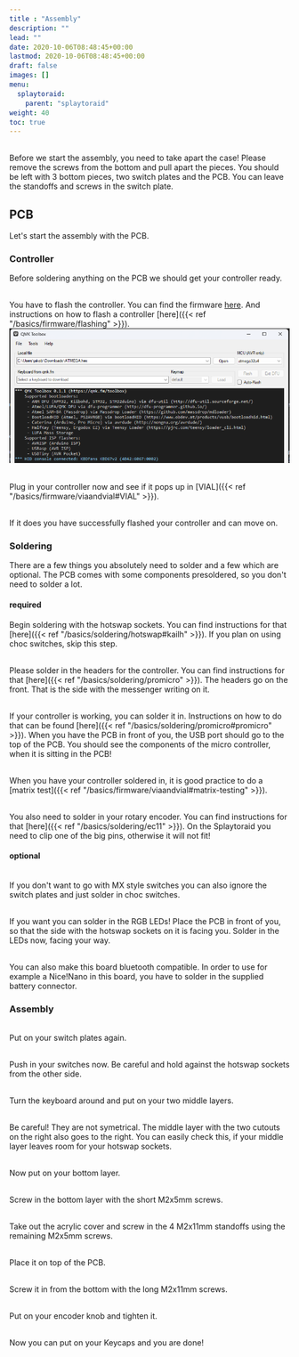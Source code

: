 ```yaml
---
title : "Assembly"
description: ""
lead: ""
date: 2020-10-06T08:48:45+00:00
lastmod: 2020-10-06T08:48:45+00:00
draft: false
images: []
menu:
  splaytoraid:
    parent: "splaytoraid"
weight: 40
toc: true
---
```


<br />Before we start the assembly, you need to take apart the case! Please remove the screws from the bottom and pull apart the pieces. You should be left with 3 bottom pieces, two switch plates and the PCB. You can leave the standoffs and screws in the switch plate.
![]()

## PCB

Let's start the assembly with the PCB.

### Controller

Before soldering anything on the PCB we should get your controller ready.

<br>You have to flash the controller. You can find the firmware <a href="https://files.keeb.supply/firmware/NewHorizons/" >here<a>. And instructions on how to flash a controller [here]({{< ref "/basics/firmware/flashing" >}}).<br>
![qmk](qmk.jpg)

<br> Plug in your controller now and see if it pops up in [VIAL]({{< ref "/basics/firmware/viaandvial#VIAL" >}}).
![]()

<br>If it does you have successfully flashed your controller and can move on.
![]()

### Soldering

There are a few things you absolutely need to solder and a few which are optional. The PCB comes with some components presoldered, so you don't need to solder a lot.

#### required

Begin soldering with the hotswap sockets. You can find instructions for that [here]({{< ref "/basics/soldering/hotswap#kailh" >}}). If you plan on using choc switches, skip this step.
![]()

<br>Please solder in the headers for the controller. You can find instructions for that [here]({{< ref "/basics/soldering/promicro" >}}). The headers go on the front. That is the side with the messenger writing on it.
![]()

<br />If your controller is working, you can solder it in. Instructions on how to do that can be found [here]({{< ref "/basics/soldering/promicro#promicro" >}}). When you have the PCB in front of you, the USB port should go to the top of the PCB. You should see the components of the micro controller, when it is sitting in the PCB!
![]()

<br />When you have your controller soldered in, it is good practice to do a [matrix test]({{< ref "/basics/firmware/viaandvial#matrix-testing" >}}).
![]()

<br />You also need to solder in your rotary encoder. You can find instructions for that [here]({{< ref "/basics/soldering/ec11" >}}). On the Splaytoraid you need to clip one of the big pins, otherwise it will not fit!
![]()

#### optional

<br>If you don't want to go with MX style switches you can also ignore the switch plates and just solder in choc switches.
![]()

<br />If you want you can solder in the RGB LEDs! Place the PCB in front of you, so that the side with the hotswap sockets on it is facing you. Solder in the LEDs now, facing your way.
![]()

<br />You can also make this board bluetooth compatible. In order to use for example a Nice!Nano in this board, you have to solder in the supplied battery connector.
![]()

### Assembly

<br /> Put on your switch plates again.
![]()

<br />Push in your switches now. Be careful and hold against the hotswap sockets from the other side.
![]()

<br />Turn the keyboard around and put on your two middle layers.
![]()

<br />Be careful! They are not symetrical. The middle layer with the two cutouts on the right also goes to the right. You can easily check this, if your middle layer leaves room for your hotswap sockets.
![]()

<br />Now put on your bottom layer.
![]()

<br />Screw in the bottom layer with the short M2x5mm screws.
![]()

<br />Take out the acrylic cover and screw in the 4 M2x11mm standoffs using the remaining M2x5mm screws.
![]()

<br />Place it on top of the PCB.
![]()

<br />Screw it in from the bottom with the long M2x11mm screws.
![]()

<br />Put on your encoder knob and tighten it.
![]()

<br />Now you can put on your Keycaps and you are done!
![]()